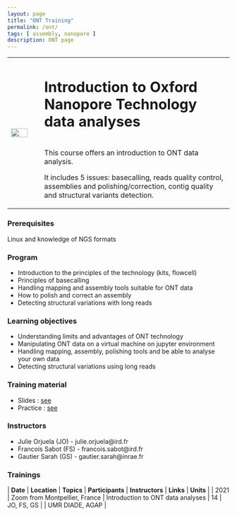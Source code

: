 ```yaml
---
layout: page
title: "ONT Training"
permalink: /ont/
tags: [ assembly, nanopore ]
description: ONT page
---
```

<table class="table-contact">
<tr>
<td width="15%"><img width="80%" src="{{ site.url }}/images/trainings-ont.png" alt="" />
</td>
<td>
<h1> Introduction to Oxford Nanopore Technology data analyses</h1><br />
This course offers an introduction to ONT data analysis. 

It includes 5 issues: basecalling, reads quality control, assemblies and polishing/correction, contig quality and structural variants detection.
</td>
</tr>
</table>

### Prerequisites
Linux and knowledge of NGS formats 
<div id="colonne1">
<h3>Program</h3>
<ul>
<li>Introduction to the principles of the technology (kits, flowcell)</li>
<li>Principles of basecalling</li>
<li>Handling mapping and assembly tools suitable for ONT data</li>
<li>How to polish and correct an assembly</li>
<li>Detecting structural variations with long reads</li>
</ul>
</div>


<div id="colonne2">
<h3>Learning objectives</h3>
<ul>
<li>Understanding limits and advantages of ONT technology</li>
<li>Manipulating ONT data on a virtual machine on jupyter environment</li>
<li>Handling mapping, assembly, polishing tools and be able to analyse your own data</li> 
<li>Detecting structural variations using long reads</li>
</ul>
</div>


<div id="colonne3">
<h3>Training material</h3>
<ul>
<li>Slides : <a target="_blank" href="{{ site.url }}/files/ont_2021.pdf">see</a></li>
<li>Practice : <a target="_blank" href="https://github.com/SouthGreenPlatform/training_ONT_teaching/tree/2021">see</a> </li>
</ul>
</div>

<div id="nextInline" class="clearfix">
<h3>Instructors</h3>
<ul>
    <li>Julie Orjuela (JO) - julie.orjuela@ird.fr</li>
    <li>Francois Sabot (FS) - francois.sabot@ird.fr </li>
    <li>Gautier Sarah (GS) - gautier.sarah@inrae.fr </li>
</ul>
</div>

### Trainings
 
| **Date** | **Location** | **Topics** | **Participants** | **Instructors** | **Links** | **Units** |
| 2021 | Zoom from Montpellier, France |  Introduction to ONT data analyses | 14 | JO, FS, GS | | UMR DIADE, AGAP  |
